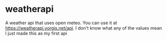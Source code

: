# weatherapi
A weather api that uses open meteo. You can use it at https://weatherapi.yorgis.net/api. I don't know what any of the values mean I just made this as my first api 
